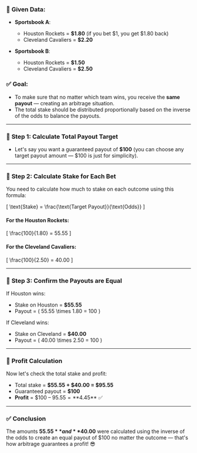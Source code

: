### 🏀 **Given Data**:
- **Sportsbook A**:
   - Houston Rockets = **$1.80** (if you bet $1, you get $1.80 back)
   - Cleveland Cavaliers = **$2.20**

- **Sportsbook B**:
   - Houston Rockets = **$1.50**
   - Cleveland Cavaliers = **$2.50**

### ✅ **Goal:** 
- To make sure that no matter which team wins, you receive the **same payout** — creating an arbitrage situation.
- The total stake should be distributed proportionally based on the inverse of the odds to balance the payouts.

---

### 📌 **Step 1: Calculate Total Payout Target**
- Let's say you want a guaranteed payout of **$100** (you can choose any target payout amount — $100 is just for simplicity).

---

### 📌 **Step 2: Calculate Stake for Each Bet**  
You need to calculate how much to stake on each outcome using this formula:

\[
\text{Stake} = \frac{\text{Target Payout}}{\text{Odds}}
\]

#### For the Houston Rockets:
\[
\frac{100}{1.80} = 55.55
\]

#### For the Cleveland Cavaliers:
\[
\frac{100}{2.50} = 40.00
\]

---

### 📌 **Step 3: Confirm the Payouts are Equal**
If Houston wins:
- Stake on Houston = **$55.55**
- Payout = \( 55.55 \times 1.80 = 100 \)

If Cleveland wins:
- Stake on Cleveland = **$40.00**
- Payout = \( 40.00 \times 2.50 = 100 \)

---

### 🚀 **Profit Calculation**  
Now let's check the total stake and profit:

- Total stake = **$55.55 + $40.00 = $95.55**  
- Guaranteed payout = **$100**  
- **Profit** = $100 – $95.55 = **$4.45** ✅

---

### ✅ **Conclusion**  
The amounts **$55.55** and **$40.00** were calculated using the inverse of the odds to create an equal payout of $100 no matter the outcome — that's how arbitrage guarantees a profit! 😎
